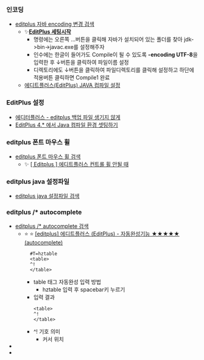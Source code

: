 
### 인코딩
- [editplus 자바 encoding 변경 검색](https://www.google.com/search?q=editplus+%EC%9E%90%EB%B0%94+encoding+%EB%B3%80%EA%B2%BD&newwindow=1&sca_esv=619b5ee73393e443&rlz=1C1GCEU_koKR1161KR1161&ei=EQskaPyROv3j2roP89r0SA&ved=0ahUKEwi83qrP_6GNAxX9sVYBHXMtHQkQ4dUDCBA&uact=5&oq=editplus+%EC%9E%90%EB%B0%94+encoding+%EB%B3%80%EA%B2%BD&gs_lp=Egxnd3Mtd2l6LXNlcnAiH2VkaXRwbHVzIOyekOuwlCBlbmNvZGluZyDrs4Dqsr0yCBAAGKIEGIkFMggQABiABBiiBDIFEAAY7wUyCBAAGIAEGKIESMSJA1CU8gJYp4IDcAZ4AZABAZgBkQKgAegNqgEDMi03uAEDyAEA-AEBmAIIoAKDBMICChAAGLADGNYEGEfCAgYQABgNGB6YAwCIBgGQBgSSBwU2LjAuMqAH0BeyBwMyLTK4B_QD&sclient=gws-wiz-serp)
  - ✨[**EditPlus 세팅시작**](https://centralmuseum.tistory.com/entry/EditPlus-%EC%84%B8%ED%8C%85%EC%8B%9C%EC%9E%91)
    - 명령에는 오른쪽 ...버튼을 클릭해 자바가 설치되어 있는 폴더를 찾아 jdk->bin->javac.exe를 설정해주자
    - 인수에는 한글이 들어가도 Compile이 될 수 있도록 **-encoding UTF-8**을 입력한 후 ↓버튼을 클릭하여 파일이름 설정
    - 디렉토리에도 ↓버튼을 클릭하여 파일디렉토리를 클릭해 설정하고 하단에 적용버튼 클릭하면 Compile1 완료 
  - [에디트플러스(EditPlus) JAVA 컴파일 설정](https://deve1opment-story.tistory.com/14)
### EditPlus 설정
- [에디터플러스 - editplus 백업 파일 생기지 않게](https://gocoder.tistory.com/369)
- [EditPlus 4.* 에서 Java 컴파일 환경 셋팅하기](https://theaside.tistory.com/13)

### editplus 폰트 마우스 휠
- [editplus 폰트 마우스 휠 검색](https://www.google.com/search?q=editplus+%ED%8F%B0%ED%8A%B8+%EB%A7%88%EC%9A%B0%EC%8A%A4+%ED%9C%A0&rlz=1C1GCEU_koKR1161KR1161&oq=editplus+%ED%8F%B0%ED%8A%B8+%EB%A7%88%EC%9A%B0%EC%8A%A4+%ED%9C%A0&gs_lcrp=EgZjaHJvbWUyBggAEEUYOTIJCAEQIRgKGKABMgkIAhAhGAoYoAHSAQkxMjkxOWowajeoAgCwAgA&sourceid=chrome&ie=UTF-8)
  - ✨ [[ Editplus ] 에디트플러스 컨트롤 휠 안될 때](https://m.blog.naver.com/acromedia/221151545256)


### editplus java 설정파일
- [editplus java 설정파일 검색](https://www.google.com/search?q=editplus+java+%EC%84%A4%EC%A0%95%ED%8C%8C%EC%9D%BC&newwindow=1&sca_esv=0407674a9afef7c1&rlz=1C1GCEU_koKR1161KR1161&ei=52QtaJy_Eey30-kPt6T84AQ&ved=0ahUKEwjczqjH6rONAxXs2zQHHTcSH0wQ4dUDCBA&uact=5&oq=editplus+java+%EC%84%A4%EC%A0%95%ED%8C%8C%EC%9D%BC&gs_lp=Egxnd3Mtd2l6LXNlcnAiGmVkaXRwbHVzIGphdmEg7ISk7KCV7YyM7J28MgUQIRigATIFECEYoAFIgE5QvxNYjEtwAngBkAEBmAHDAqABsCGqAQYyLTE2LjG4AQPIAQD4AQGYAgygApkUwgIKEAAYsAMY1gQYR8ICDBAhGKABGMMEGAoYKsICChAhGKABGMMEGArCAggQIRigARjDBMICCBAAGIAEGKIEwgIFEAAY7wWYAwCIBgGQBgqSBwcyLjAuOS4xoAfhK7IHBTItOS4xuAePFA&sclient=gws-wiz-serp)

### editplus /* autocomplete
- [editplus /* autocomplete 검색](https://www.google.com/search?q=editplus+%2F*+autocomplete&newwindow=1&sca_esv=3865a5c24f38e491&ei=FINGaKMGid7aug_9g8_ZBg&oq=editplus+%2F*++auto&gs_lp=Egxnd3Mtd2l6LXNlcnAiEWVkaXRwbHVzIC8qICBhdXRvKgIIATIFECEYoAEyBRAhGKABSOFMUL8qWN0_cAJ4AZABAJgBkgKgAb0LqgEDMi02uAEDyAEA-AEBmAIIoALYC8ICChAAGLADGNYEGEfCAgQQABgewgIGEAAYCBgemAMAiAYBkAYJkgcFMi4wLjagB8UUsgcDMi02uAfRC8IHBTAuNy4xyAcS&sclient=gws-wiz-serp)
  - ⭐ ⭐ [[editplus] 에디트플러스 (EditPlus) - 자동완성기능 ★★★★★ (autocomplete)](https://homzzang.com/b/free-1578)
    ```
      #T=hztable
      <table>
      ^!
      </table>
    ```
    - table 태그 자동완성 입력 방법
      - hztable 입력 후 spacebar키 누르기
    - 입력 결과
      ```
      <table>
      ^!
      </table>
       ```
    - ^! 기호 의미
      - 커서 위치
- []()
- []()